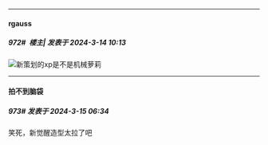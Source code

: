 ﻿
*****

####  rgauss  
##### 972#         楼主| 发表于 2024-3-14 10:13

<img src="https://static.saraba1st.com/image/smiley/face2017/261.png" referrerpolicy="no-referrer">新策划的xp是不是机械萝莉


*****

####  拍不到脑袋  
##### 973#       发表于 2024-3-15 06:34

笑死，新觉醒造型太拉了吧

